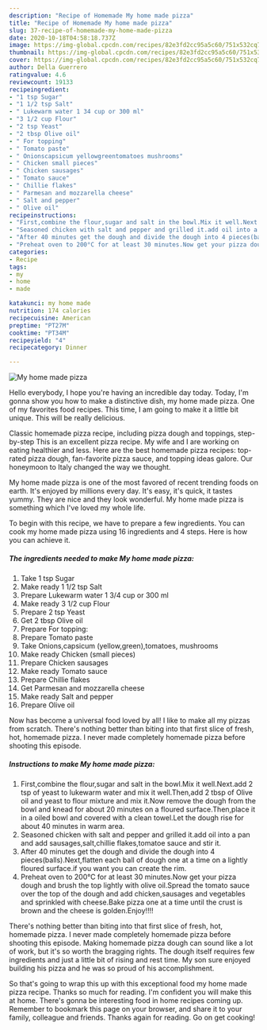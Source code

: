 ```yaml
---
description: "Recipe of Homemade My home made pizza"
title: "Recipe of Homemade My home made pizza"
slug: 37-recipe-of-homemade-my-home-made-pizza
date: 2020-10-18T04:58:18.737Z
image: https://img-global.cpcdn.com/recipes/82e3fd2cc95a5c60/751x532cq70/my-home-made-pizza-recipe-main-photo.jpg
thumbnail: https://img-global.cpcdn.com/recipes/82e3fd2cc95a5c60/751x532cq70/my-home-made-pizza-recipe-main-photo.jpg
cover: https://img-global.cpcdn.com/recipes/82e3fd2cc95a5c60/751x532cq70/my-home-made-pizza-recipe-main-photo.jpg
author: Della Guerrero
ratingvalue: 4.6
reviewcount: 19133
recipeingredient:
- "1 tsp Sugar"
- "1 1/2 tsp Salt"
- " Lukewarm water 1 34 cup or 300 ml"
- "3 1/2 cup Flour"
- "2 tsp Yeast"
- "2 tbsp Olive oil"
- " For topping"
- " Tomato paste"
- " Onionscapsicum yellowgreentomatoes mushrooms"
- " Chicken small pieces"
- " Chicken sausages"
- " Tomato sauce"
- " Chillie flakes"
- " Parmesan and mozzarella cheese"
- " Salt and pepper"
- " Olive oil"
recipeinstructions:
- "First,combine the flour,sugar and salt in the bowl.Mix it well.Next.add 2 tsp of yeast to lukewarm water and mix it well.Then,add 2 tbsp of Olive oil and yeast to flour mixture and mix it.Now remove the dough from the bowl and knead for about 20 minutes on a floured surface.Then,place it in a oiled bowl and covered with a clean towel.Let the dough rise for about 40 minutes in warm area."
- "Seasoned chicken with salt and pepper and grilled it.add oil into a pan and add sausages,salt,chillie flakes,tomatoe sauce and stir it."
- "After 40 minutes get the dough and divide the dough into 4 pieces(balls).Next,flatten each ball of dough one at a time on a lightly floured surface.if you want you can create the rim."
- "Preheat oven to 200°C for at least 30 minutes.Now get your pizza dough and brush the top lightly with olive oil.Spread the tomato sauce over the top of the dough and add chicken,sausages and vegetables and sprinkled with cheese.Bake pizza one at a time until the crust is brown and the cheese is golden.Enjoy!!!!"
categories:
- Recipe
tags:
- my
- home
- made

katakunci: my home made 
nutrition: 174 calories
recipecuisine: American
preptime: "PT27M"
cooktime: "PT34M"
recipeyield: "4"
recipecategory: Dinner

---
```



![My home made pizza](https://img-global.cpcdn.com/recipes/82e3fd2cc95a5c60/751x532cq70/my-home-made-pizza-recipe-main-photo.jpg)

Hello everybody, I hope you're having an incredible day today. Today, I'm gonna show you how to make a distinctive dish, my home made pizza. One of my favorites food recipes. This time, I am going to make it a little bit unique. This will be really delicious.

Classic homemade pizza recipe, including pizza dough and toppings, step-by-step This is an excellent pizza recipe. My wife and I are working on eating healthier and less. Here are the best homemade pizza recipes: top-rated pizza dough, fan-favorite pizza sauce, and topping ideas galore. Our honeymoon to Italy changed the way we thought.

My home made pizza is one of the most favored of recent trending foods on earth. It's enjoyed by millions every day. It's easy, it's quick, it tastes yummy. They are nice and they look wonderful. My home made pizza is something which I've loved my whole life.


To begin with this recipe, we have to prepare a few ingredients. You can cook my home made pizza using 16 ingredients and 4 steps. Here is how you can achieve it.

<!--inarticleads1-->

##### The ingredients needed to make My home made pizza:

1. Take 1 tsp Sugar
1. Make ready 1 1/2 tsp Salt
1. Prepare  Lukewarm water 1 3/4 cup or 300 ml
1. Make ready 3 1/2 cup Flour
1. Prepare 2 tsp Yeast
1. Get 2 tbsp Olive oil
1. Prepare  For topping:
1. Prepare  Tomato paste
1. Take  Onions,capsicum (yellow,green),tomatoes, mushrooms
1. Make ready  Chicken (small pieces)
1. Prepare  Chicken sausages
1. Make ready  Tomato sauce
1. Prepare  Chillie flakes
1. Get  Parmesan and mozzarella cheese
1. Make ready  Salt and pepper
1. Prepare  Olive oil


Now has become a universal food loved by all! I like to make all my pizzas from scratch. There&#39;s nothing better than biting into that first slice of fresh, hot, homemade pizza. I never made completely homemade pizza before shooting this episode. 

<!--inarticleads2-->

##### Instructions to make My home made pizza:

1. First,combine the flour,sugar and salt in the bowl.Mix it well.Next.add 2 tsp of yeast to lukewarm water and mix it well.Then,add 2 tbsp of Olive oil and yeast to flour mixture and mix it.Now remove the dough from the bowl and knead for about 20 minutes on a floured surface.Then,place it in a oiled bowl and covered with a clean towel.Let the dough rise for about 40 minutes in warm area.
1. Seasoned chicken with salt and pepper and grilled it.add oil into a pan and add sausages,salt,chillie flakes,tomatoe sauce and stir it.
1. After 40 minutes get the dough and divide the dough into 4 pieces(balls).Next,flatten each ball of dough one at a time on a lightly floured surface.if you want you can create the rim.
1. Preheat oven to 200°C for at least 30 minutes.Now get your pizza dough and brush the top lightly with olive oil.Spread the tomato sauce over the top of the dough and add chicken,sausages and vegetables and sprinkled with cheese.Bake pizza one at a time until the crust is brown and the cheese is golden.Enjoy!!!!


There&#39;s nothing better than biting into that first slice of fresh, hot, homemade pizza. I never made completely homemade pizza before shooting this episode. Making homemade pizza dough can sound like a lot of work, but it&#39;s so worth the bragging rights. The dough itself requires few ingredients and just a little bit of rising and rest time. My son sure enjoyed building his pizza and he was so proud of his accomplishment. 

So that's going to wrap this up with this exceptional food my home made pizza recipe. Thanks so much for reading. I'm confident you will make this at home. There's gonna be interesting food in home recipes coming up. Remember to bookmark this page on your browser, and share it to your family, colleague and friends. Thanks again for reading. Go on get cooking!

